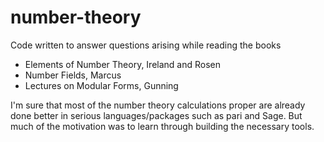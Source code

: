 # number-theory

Code written to answer questions arising while reading the
books

* Elements of Number Theory, Ireland and Rosen
* Number Fields, Marcus
* Lectures on Modular Forms, Gunning

I'm sure that most of the number theory calculations proper
are already done better in serious languages/packages such
as pari and Sage.  But much of the motivation was to learn
through building the necessary tools.
